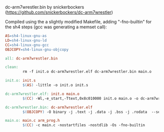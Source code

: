 dc-arm7wrestler.bin by snickerbockers (https://github.com/snickerbockers/dc-arm7wrestler)

Compiled using the a slightly modified Makefile, adding "-fno-builtin" for the sh4 steps (gcc was generating a memset call):

```makefile
AS=sh4-linux-gnu-as
LD=sh4-linux-gnu-ld
CC=sh4-linux-gnu-gcc
OBJCOPY=sh4-linux-gnu-objcopy

all: dc-arm7wrestler.bin

clean:
        rm -f init.o dc-arm7wrestler.elf dc-arm7wrestler.bin main.o

init.o: init.s
        $(AS) -little -o init.o init.s

dc-arm7wrestler.elf: init.o main.o
        $(CC) -Wl,-e_start,-Ttext,0x8c010000 init.o main.o -o dc-arm7wrestler.elf -nostartfiles -nostdlib -lgcc -fno-builtin

dc-arm7wrestler.bin: dc-arm7wrestler.elf
        $(OBJCOPY) -O binary -j .text -j .data -j .bss -j .rodata  --set-section-flags .bss=alloc,load,contents dc-arm7wrestler.elf dc-arm7wrestler.bin

main.o: main.c arm_prog.h
        $(CC) -c main.c -nostartfiles -nostdlib -Os -fno-builtin
```